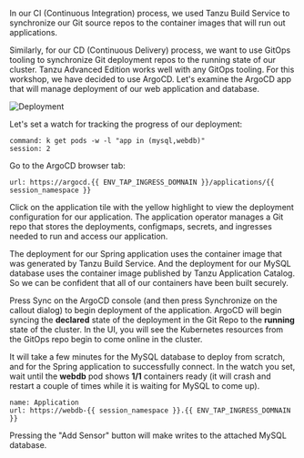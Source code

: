 In our CI (Continuous Integration) process, we used Tanzu Build Service to synchronize our Git source repos to the container images that will run out applications.

Similarly, for our CD (Continuous Delivery) process, we want to use GitOps tooling to synchronize Git deployment repos to the running state of our cluster. Tanzu Advanced Edition works well with any GitOps tooling. For this workshop, we have decided to use ArgoCD. Let's examine the ArgoCD app that will manage deployment of our web application and database.

![Deployment](images/deployment.png)

Let's set a watch for tracking the progress of our deployment:

```terminal:execute
command: k get pods -w -l "app in (mysql,webdb)"
session: 2
```

Go to the ArgoCD browser tab:

```dashboard:open-url
url: https://argocd.{{ ENV_TAP_INGRESS_DOMNAIN }}/applications/{{ session_namespace }}
```

Click on the application tile with the yellow highlight to view the deployment configuration for our application. The application operator manages a Git repo that stores the deployments, configmaps, secrets, and ingresses needed to run and access our application.

The deployment for our Spring application uses the container image that was generated by Tanzu Build Service. And the deployment for our MySQL database uses the container image published by Tanzu Application Catalog. So we can be confident that all of our containers have been built securely.

Press Sync on the ArgoCD console (and then press Synchronize on the callout dialog) to begin deployment of the application. ArgoCD will begin syncing the **declared** state of the deployment in the Git Repo to the **running** state of the cluster. In the UI, you will see the Kubernetes resources from the GitOps repo begin to come online in the cluster.

It will take a few minutes for the MySQL database to deploy from scratch, and for the Spring application to successfully connect. In the watch you set, wait until the **webdb** pod shows **1/1** containers ready (it will crash and restart a couple of times while it is waiting for MySQL to come up).

```dashboard:open-url
name: Application
url: https://webdb-{{ session_namespace }}.{{ ENV_TAP_INGRESS_DOMNAIN }}
```

Pressing the "Add Sensor" button will make writes to the attached MySQL database.

